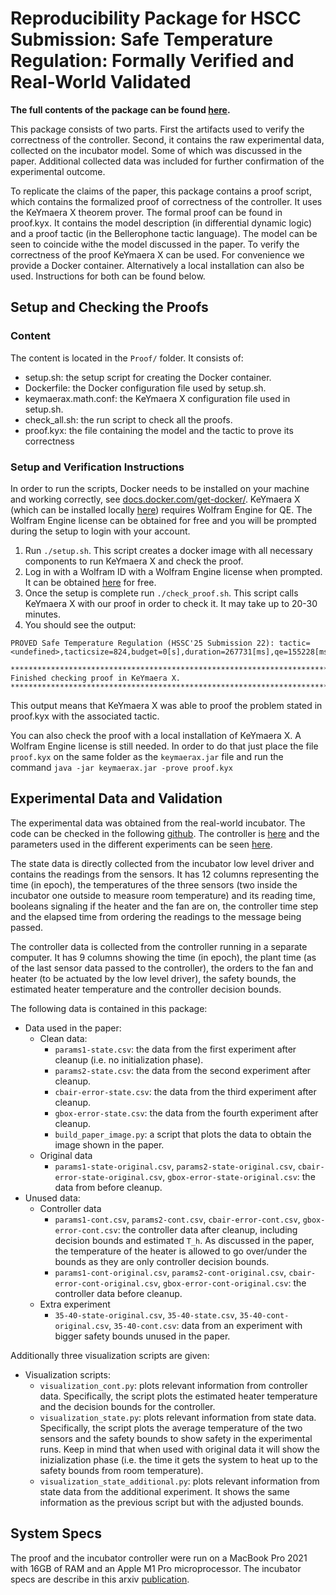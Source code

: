 # Reproducibility Package for HSCC Submission: Safe Temperature Regulation: Formally Verified and Real-World Validated

**The full contents of the package can be found [here](https://github.com/cisasam/SafeTemperatureReproducibilityHSCC2025).**

This package consists of two parts. First the artifacts used to verify the correctness of the controller. Second, it contains the raw experimental data, collected on the incubator model. Some of which was discussed in the paper. Additional collected data was included for further confirmation of the experimental outcome.

To replicate the claims of the paper, this package contains a proof script, which contains the formalized proof of correctness of the controller. It uses the KeYmaera X theorem prover. The formal proof can be found in proof.kyx. It contains the model description (in differential dynamic logic) and a proof tactic (in the Bellerophone tactic language). The model can be seen to coincide withe the model discussed in the paper. To verify the correctness of the proof KeYmaera X can be used. For convenience we provide a Docker container. Alternatively a local installation can also be used. Instructions for both can be found below.





## Setup and Checking the Proofs

### Content
The content is located in the `Proof/` folder. It consists of:
- setup.sh: the setup script for creating the Docker container.
- Dockerfile: the Docker configuration file used by setup.sh.
- keymaerax.math.conf: the KeYmaera X configuration file used in setup.sh.
- check_all.sh: the run script to check all the proofs.
- proof.kyx: the file containing the model and the tactic to prove its correctness

### Setup and Verification Instructions
In order to run the scripts, Docker needs to be installed on your machine and working correctly, see [docs.docker.com/get-docker/](https://docs.docker.com/get-docker/). KeYmaera X (which can be installed locally [here](https://keymaerax.org/download.html)) requires Wolfram Engine for QE. The Wolfram Engine license can be obtained for free and you will be prompted during the setup to login with your account.

1. Run `./setup.sh`. This script creates a docker image with all necessary components to run KeYmaera X and check the proof.
2. Log in with a Wolfram ID with a Wolfram Engine license when prompted. It can be obtained [here](https://wolfram.com/engine/free-license) for free.
3. Once the setup is complete run `./check_proof.sh`. This script calls KeYmaera X with our proof in order to check it. It may take up to 20-30 minutes.
4. You should see the output:
```
PROVED Safe Temperature Regulation (HSSC'25 Submission 22): tactic=<undefined>,tacticsize=824,budget=0[s],duration=267731[ms],qe=155228[ms],rcf=0,steps=156215

*******************************************************************************
Finished checking proof in KeYmaera X.
*******************************************************************************
```

This output means that KeYmaera X was able to proof the problem stated in proof.kyx with the associated tactic.

You can also check the proof with a local installation of KeYmaera X. A Wolfram Engine license is still needed. In order to do that just place the file `proof.kyx` on the same folder as the `keymaerax.jar` file and run the command `java -jar keymaerax.jar -prove proof.kyx`

## Experimental Data and Validation
The experimental data was obtained from the real-world incubator. The code can be checked in the following [github](https://github.com/cisasam/incubator_kyx_safe). The controller is [here](https://github.com/cisasam/incubator_kyx_safe/blob/master/software/incubator/physical_twin/controller_from_kyx.py) and the parameters used in the different experiments can be seen [here](https://github.com/cisasam/incubator_kyx_safe/blob/master/software/startup.conf).

The state data is directly collected from the incubator low level driver and contains the readings from the sensors. It has 12 columns representing the time (in epoch), the temperatures of the three sensors (two inside the incubator one outside to measure room temperature) and its reading time, booleans signaling if the heater and the fan are on, the controller time step and the elapsed time from ordering the readings to the message being passed. 

The controller data is collected from the controller running in a separate computer. It has 9 columns showing the time (in epoch), the plant time (as of the last sensor data passed to the controller), the orders to the fan and heater (to be actuated by the low level driver), the safety bounds, the estimated heater temperature and the controller decision bounds.

The following data is contained in this package:

- Data used in the paper:
  - Clean data:
    - `params1-state.csv`: the data from the first experiment after cleanup (i.e. no initialization phase).
    - `params2-state.csv`: the data from the second experiment after cleanup. 
    - `cbair-error-state.csv`: the data from the third experiment after cleanup.
    - `gbox-error-state.csv`: the data from the fourth experiment after cleanup.
    - `build_paper_image.py`: a script that plots the data to obtain the image shown in the paper.
  - Original data 
    - `params1-state-original.csv`, `params2-state-original.csv`, `cbair-error-state-original.csv`, `gbox-error-state-original.csv`: the data from before cleanup.
- Unused data:
  - Controller data 
    - `params1-cont.csv`, `params2-cont.csv`, `cbair-error-cont.csv`, `gbox-error-cont.csv`: the controller data after cleanup, including decision bounds and estimated `T_h`. As discussed in the paper, the temperature of the heater is allowed to go over/under the bounds as they are only controller decision bounds.
    - `params1-cont-original.csv`, `params2-cont-original.csv`, `cbair-error-cont-original.csv`, `gbox-error-cont-original.csv`: the controller data before cleanup.
  - Extra experiment
    - `35-40-state-original.csv`, `35-40-state.csv`, `35-40-cont-original.csv`, `35-40-cont.csv`: data from an experiment with bigger safety bounds unused in the paper.

Additionally three visualization scripts are given:
- Visualization scripts:
  - `visualization_cont.py`: plots relevant information from controller data. Specifically, the script plots the estimated heater temperature and the decision bounds for the controller.
  - `visualization_state.py`: plots relevant information from state data. Specifically, the script plots the average temperature of the two sensors and the safety bounds to show safety in the experimental runs. Keep in mind that when used with original data it will show the inizialization phase (i.e. the time it gets the system to heat up to the safety bounds from room temperature).
  -  `visualization_state_additional.py`: plots relevant information from state data from the additional experiment. It shows the same information as the previous script but with the adjusted bounds.
  

## System Specs
The proof and the incubator controller were run on a MacBook Pro 2021 with 16GB of RAM and an Apple M1 Pro microprocessor. The incubator specs are describe in this arxiv [publication](https://arxiv.org/abs/2102.10390).
